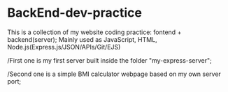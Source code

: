 # BackEnd-dev-practice
This is a collection of my website coding practice: fontend + backend(server);
Mainly used as JavaScript, HTML, Node.js(Express.js/JSON/APIs/Git/EJS)

/First one is my first server built inside the folder "my-express-server";

/Second one is a simple BMI calculator webpage based on my own server port;

